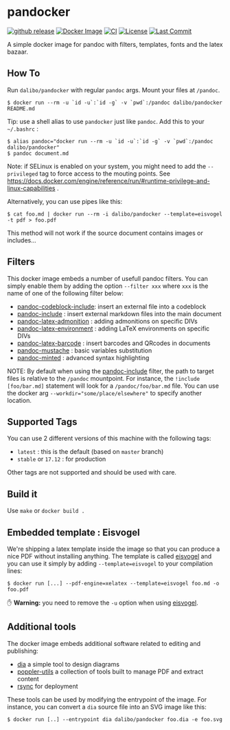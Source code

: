 # pandocker

[![github
release](https://img.shields.io/github/release/dalibo/pandocker.svg?label=current+release)](https://github.com/dalibo/pandocker/releases)
[![Docker Image](https://images.microbadger.com/badges/image/dalibo/pandocker.svg)](https://hub.docker.com/r/dalibo/pandocker)
[![CI](https://circleci.com/gh/dalibo/pandocker.svg?style=shield)](https://circleci.com/gh/dalibo/pandocker)
[![License](https://img.shields.io/github/license/dalibo/pandocker.svg)](https://github.com/dalibo/pandocker/blob/master/LICENSE)
[![Last Commit](https://img.shields.io/github/last-commit/dalibo/pandocker.svg)](https://github.com/dalibo/pandocker/branches)

A simple docker image for pandoc with filters, templates, fonts and the
latex bazaar.

## How To

Run `dalibo/pandocker`  with regular `pandoc` args. Mount your files at `/pandoc`.

```console
$ docker run --rm -u `id -u`:`id -g` -v `pwd`:/pandoc dalibo/pandocker README.md
```

Tip: use a shell alias to use `pandocker` just like `pandoc`.
Add this to your `~/.bashrc` :

```console
$ alias pandoc="docker run --rm -u `id -u`:`id -g` -v `pwd`:/pandoc dalibo/pandocker"
$ pandoc document.md
```

Note: if SELinux is enabled on your system, you might need to add the
`--privileged` tag to force access to the mouting points. See
https://docs.docker.com/engine/reference/run/#runtime-privilege-and-linux-capabilities .

Alternatively, you can use pipes like this:

```console
$ cat foo.md | docker run --rm -i dalibo/pandocker --template=eisvogel -t pdf > foo.pdf
```

This method will not work if the source document contains images or includes...

## Filters

This docker image embeds a number of usefull pandoc filters. You can simply enable them
by adding the option `--filter xxx` where `xxx` is the name of one of the following
filter below:

* [pandoc-codeblock-include]: insert an external file into a codeblock
* [pandoc-include] : insert external markdown files into the main document
* [pandoc-latex-admonition] : adding admonitions on specific DIVs
* [pandoc-latex-environment] : adding LaTeX environments on specific DIVs
* [pandoc-latex-barcode] : insert barcodes and QRcodes in documents
* [pandoc-mustache] : basic variables substitution
* [pandoc-minted] : advanced syntax highlighting

NOTE: By default when using the [pandoc-include] filter, the path to target
files is relative to the `/pandoc` mountpoint. For instance,
the `!include [foo/bar.md]` statement will look for a `/pandoc/foo/bar.md` file.
You can use the docker arg `--workdir="some/place/elsewhere"` to specify
another location.


[pandoc-codeblock-include]: https://github.com/chdemko/pandoc-codeblock-include
[pandoc-include]: https://github.com/DCsunset/pandoc-include
[pandoc-latex-admonition]: https://github.com/chdemko/pandoc-latex-admonition
[pandoc-latex-environment]: https://github.com/chdemko/pandoc-latex-environment
[pandoc-latex-barcode]: https://github.com/daamien/pandoc-latex-barcode
[pandoc-mustache]: https://github.com/michaelstepner/pandoc-mustache
[pandoc-minted]: https://github.com/nick-ulle/pandoc-minted

## Supported Tags

You can use 2 different versions of this machine with the following tags:

* `latest` : this is the default  (based on `master` branch)
* `stable` or `17.12`  : for production

Other tags are not supported and should be used with care.


## Build it

Use `make` or `docker build .`


## Embedded template : Eisvogel

We're shipping a latex template inside the image so that you can produce a
nice PDF without installing anything.  The template is called [eisvogel] and
you can use it simply by adding `--template=eisvogel` to your compilation
lines:

``` console
$ docker run [...] --pdf-engine=xelatex --template=eisvogel foo.md -o foo.pdf
```

✋ **Warning:** you need to remove the `-u` option when using [eisvogel].

[eisvogel]: https://github.com/Wandmalfarbe/pandoc-latex-template

## Additional tools

The docker image embeds additional software related to editing and publishing:

* [dia] a simple tool to design diagrams
* [poppler-utils] a collection of tools built to manage PDF and extract content
* [rsync] for deployment

[dia]: http://dia-installer.de/
[poppler-utils]: https://en.wikipedia.org/wiki/Poppler_(software)#poppler-utils
[rsync]: https://rsync.samba.org/documentation.html

These tools can be used by modifying the entrypoint of the image. For instance,
you can convert a `dia` source file into an SVG image like this:

``` console
$ docker run [..] --entrypoint dia dalibo/pandocker foo.dia -e foo.svg
```

